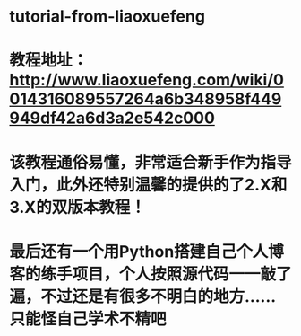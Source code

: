# tutorial-from-liaoxuefeng
# 教程地址：http://www.liaoxuefeng.com/wiki/0014316089557264a6b348958f449949df42a6d3a2e542c000
# 该教程通俗易懂，非常适合新手作为指导入门，此外还特别温馨的提供的了2.X和3.X的双版本教程！
# 最后还有一个用Python搭建自己个人博客的练手项目，个人按照源代码一一敲了遍，不过还是有很多不明白的地方……只能怪自己学术不精吧